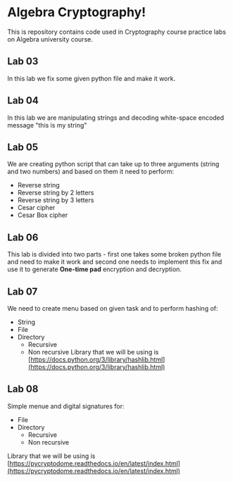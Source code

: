 # Algebra Cryptography!

This is repository contains code used in Cryptography course practice labs on Algebra university course.

## Lab 03

In this lab we fix some given python file and make it work.

## Lab 04

In this lab we are manipulating strings and decoding white-space encoded message "this is my string"

## Lab 05

We are creating python script that can take up to three arguments (string and two numbers) and based on them it need to perform:

 - Reverse string
 - Reverse string by 2 letters
 - Reverse string by 3 letters
 - Cesar cipher
 - Cesar Box cipher

## Lab 06

This lab is divided into two parts - first one takes some broken python file and need to make it work and second one needs to implement this fix and use it to generate **One-time pad** encryption and decryption.

## Lab 07

We need to create menu based on given task and to perform hashing of:

 - String
 - File
 - Directory
	 - Recursive
	 - Non recursive
Library that we will be using is [https://docs.python.org/3/library/hashlib.html](https://docs.python.org/3/library/hashlib.html)

## Lab 08

Simple menue and digital signatures for:

 - File
 - Directory
	 - Recursive
	 - Non recursive
	 
Library that we will be using is [https://pycryptodome.readthedocs.io/en/latest/index.html](https://pycryptodome.readthedocs.io/en/latest/index.html)

